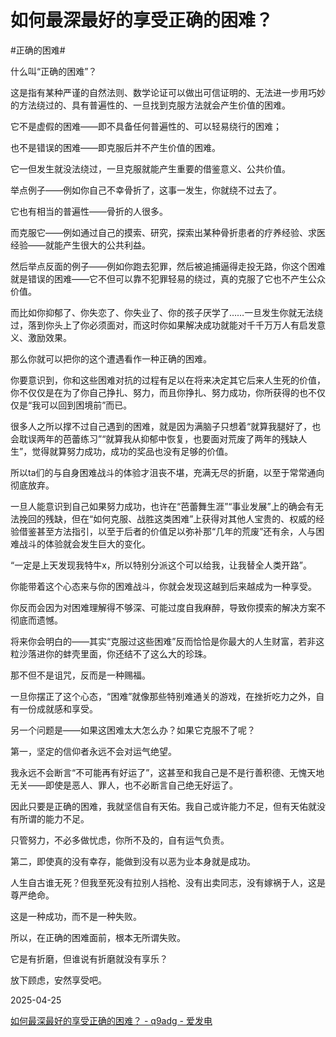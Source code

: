 # 如何最深最好的享受正确的困难？

#正确的困难#

什么叫“正确的困难”？

这是指有某种严谨的自然法则、数学论证可以做出可信证明的、无法进一步用巧妙的方法绕过的、具有普遍性的、一旦找到克服方法就会产生价值的困难。

它不是虚假的困难——即不具备任何普遍性的、可以轻易绕行的困难；

也不是错误的困难——即克服后并不产生价值的困难。

它一但发生就没法绕过，一旦克服就能产生重要的借鉴意义、公共价值。

举点例子——例如你自己不幸骨折了，这事一发生，你就绕不过去了。

它也有相当的普遍性——骨折的人很多。

而克服它——例如通过自己的摸索、研究，探索出某种骨折患者的疗养经验、求医经验——就能产生很大的公共利益。

然后举点反面的例子——例如你跑去犯罪，然后被追捕逼得走投无路，你这个困难就是错误的困难——它不但可以靠不犯罪轻易的绕过，真的克服了它也不产生公众价值。




而比如你抑郁了、你失恋了、你失业了、你的孩子厌学了……一旦发生你就无法绕过，落到你头上了你必须面对，而这时你如果解决成功就能对千千万万人有启发意义、激励效果。

那么你就可以把你的这个遭遇看作一种正确的困难。

你要意识到，你和这些困难对抗的过程有足以在将来决定其它后来人生死的价值，你不仅仅是在为了你自己挣扎、努力，而且你挣扎、努力成功，你所获得的也不仅仅是“我可以回到困境前”而已。

很多人之所以撑不过自己遇到的困难，就是因为满脑子只想着“就算我腿好了，也会耽误两年的芭蕾练习”“就算我从抑郁中恢复，也要面对荒废了两年的残缺人生”，觉得就算努力成功，成功的奖品也没有足够的价值。

所以ta们的与自身困难战斗的体验才沮丧不堪，充满无尽的折磨，以至于常常通向彻底放弃。

一旦人能意识到自己如果努力成功，也许在“芭蕾舞生涯”“事业发展”上的确会有无法挽回的残缺，但在“如何克服、战胜这类困难”上获得对其他人宝贵的、权威的经验借鉴甚至方法指引，以至于后者的价值足以弥补那“几年的荒废”还有余，人与困难战斗的体验就会发生巨大的变化。

“一定是上天发现我特牛x，所以特别分派这个可以给我，让我替全人类开路”。

你能带着这个心态来与你的困难战斗，你就会发现这越到后来越成为一种享受。

你反而会因为对困难理解得不够深、可能过度自我麻醉，导致你摸索的解决方案不彻底而遗憾。

将来你会明白的——其实“克服过这些困难”反而恰恰是你最大的人生财富，若非这粒沙落进你的蚌壳里面，你还结不了这么大的珍珠。

那不但不是诅咒，反而是一种赐福。

一旦你摆正了这个心态，“困难”就像那些特别难通关的游戏，在挫折吃力之外，自有一份成就感和享受。

另一个问题是——如果这困难太大怎么办？如果它克服不了呢？

第一，坚定的信仰者永远不会对运气绝望。

我永远不会断言“不可能再有好运了”，这甚至和我自己是不是行善积德、无愧天地无关——即使是恶人、罪人，也不必断言自己绝无好运了。

因此只要是正确的困难，我就坚信自有天佑。我自己或许能力不足，但有天佑就没有所谓的能力不足。

只管努力，不必多做忧虑，你所不及的，自有运气负责。




第二，即使真的没有幸存，能做到没有以恶为业本身就是成功。

人生自古谁无死？但我至死没有拉别人挡枪、没有出卖同志，没有嫁祸于人，这是尊严绝命。

这是一种成功，而不是一种失败。




所以，在正确的困难面前，根本无所谓失败。

它是有折磨，但谁说有折磨就没有享乐？

放下顾虑，安然享受吧。

2025-04-25

[如何最深最好的享受正确的困难？ - q9adg - 爱发电](https://afdian.com/p/85fe9eca1bb911f0a0cc5254001e7c00)